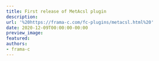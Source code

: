 ```yaml
---
title: First release of MetAcsl plugin
description:
url: '%20https://frama-c.com/fc-plugins/metacsl.html%20'
date: 2020-12-09T00:00:00-00:00
preview_image:
featured:
authors:
- frama-c
---
```



